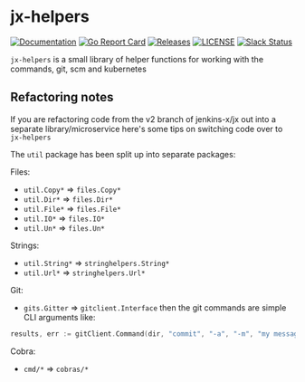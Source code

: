 # jx-helpers

[![Documentation](https://godoc.org/github.com/jenkins-x/jx-helpers?status.svg)](https://pkg.go.dev/mod/github.com/jenkins-x/jx-helpers)
[![Go Report Card](https://goreportcard.com/badge/github.com/jenkins-x/jx-helpers)](https://goreportcard.com/report/github.com/jenkins-x/jx-helpers)
[![Releases](https://img.shields.io/github/release-pre/jenkins-x/jx-helpers.svg)](https://github.com/jenkins-x/jx-helpers/releases)
[![LICENSE](https://img.shields.io/github/license/jenkins-x/jx-helpers.svg)](https://github.com/jenkins-x/jx-helpers/blob/master/LICENSE)
[![Slack Status](https://img.shields.io/badge/slack-join_chat-white.svg?logo=slack&style=social)](https://slack.k8s.io/)

`jx-helpers` is a small library of helper functions for working with the commands, git, scm and kubernetes

## Refactoring notes

If you are refactoring code from the v2 branch of jenkins-x/jx out into a separate library/microservice here's some tips on switching code over to `jx-helpers`

The `util` package has been split up into separate packages:

Files:

* `util.Copy*` => `files.Copy*`
* `util.Dir*` => `files.Dir*`
* `util.File*` => `files.File*`
* `util.IO*` => `files.IO*`
* `util.Un*` => `files.Un*`

Strings:

* `util.String*` => `stringhelpers.String*`
* `util.Url*` => `stringhelpers.Url*`

Git:

* `gits.Gitter` => `gitclient.Interface`  then the git commands are simple CLI arguments like:

```go 
results, err := gitClient.Command(dir, "commit", "-a", "-m", "my message")
```

Cobra:

* `cmd/*` => `cobras/*`

